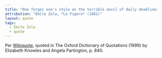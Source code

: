 ```yaml
---
title: "One forges one's style on the terrible anvil of daily deadlines."
attribution: "Émile Zola, *Le Figaro* (1881)"
layout: quote
tags:
  - Émile Zola
  - quote
---
```

Per [Wikiquote](https://en.wikiquote.org/wiki/%C3%89mile_Zola), quoted in The Oxford Dictionary of Quotations (1999) by Elizabeth Knowles and Angela Partington, p. 840.
